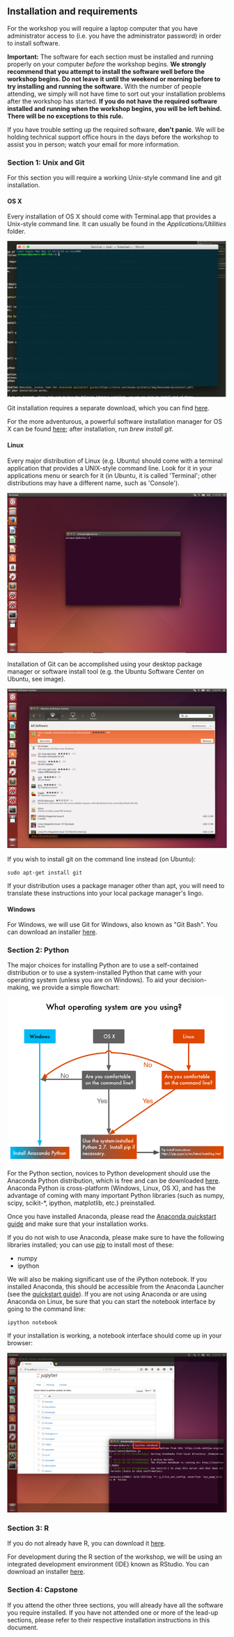 ## Installation and requirements

For the workshop you will require a laptop computer that you have administrator access to (i.e. you have the administrator password) in order to install software.

**Important:**  The software for each section must be installed and running properly on your computer *before* the workshop begins.  **We strongly recommend that you attempt to install the software well before the workshop begins.  Do not leave it until the weekend or morning before to try installing and running the software.** With the number of people attending, we simply will not have time to sort out your installation problems after the workshop has started.  **If you do not have the required software installed and running when the workshop begins, you will be left behind.  There will be no exceptions to this rule.**

If you have trouble setting up the required software, **don't panic**.  We will be holding technical support office hours in the days before the workshop to assist you in person; watch your email for more information.

### Section 1: Unix and Git

For this section you will require a working Unix-style command line and git installation.  

#### OS X

Every installation of OS X should come with Terminal.app that provides a Unix-style command line.  It can usually be found in the *Applications/Utilities* folder.  

![Terminal on OS X](images/terminal-osx.png)

Git installation requires a separate download, which you can find [here](http://git-scm.com/downloads).  

For the more adventurous, a powerful software installation manager for OS X can be found [here](http://brew.sh/);  after installation, run *brew install git*.

#### Linux

Every major distribution of Linux (e.g. Ubuntu) should come with a terminal application that provides a UNIX-style command line.  Look for it in your applications menu or search for it (in Ubuntu, it is called 'Terminal'; other distributions may have a different name, such as 'Console').

![Terminal on Ubuntu](images/terminal-ubuntu.png)


Installation of Git can be accomplished using your desktop package manager or software install tool (e.g. the Ubuntu Software Center on Ubuntu, see image). 

![Git in the Ubuntu Sofware Center](images/git-ubuntu.png)

If you wish to install git on the command line instead (on Ubuntu):

```
sudo apt-get install git
```

If your distribution uses a package manager other than apt, you will need to translate these instructions into your local package manager's lingo.

#### Windows

For Windows, we will use Git for Windows, also known as "Git Bash".  You can download an installer [here](https://msysgit.github.io/).

### Section 2: Python

The major choices for installing Python are to use a self-contained distribution or to use a system-installed Python that came with your operating system (unless you are on Windows).  To aid your decision-making, we provide a simple flowchart:

![Installation flowchart](images/install-flowchart.png)

For the Python section, novices to Python development should use the Anaconda Python distribution, which is free and can be downloaded [here](https://store.continuum.io/cshop/anaconda/).  Anaconda Python is cross-platform (Windows, Linux, OS X), and has the advantage of coming with many important Python libraries (such as numpy, scipy, scikit-*, ipython, matplotlib, etc.) preinstalled.  

Once you have installed Anaconda, please read the [Anaconda quickstart guide](https://store.continuum.io/static/img/Anaconda-Quickstart.pdf) and make sure that your installation works.

If you do not wish to use Anaconda, please make sure to have the following libraries installed;  you can use [*pip*](https://pip.pypa.io/en/latest/installing.html) to install most of these:

* numpy
* ipython

We will also be making significant use of the iPython notebook.  If you installed Anaconda, this should be accessible from the Anaconda Launcher (see the [quickstart guide](https://store.continuum.io/static/img/Anaconda-Quickstart.pdf)).  If you are not using Anaconda or are using Anaconda on Linux, be sure that you can start the notebook interface by going to the command line:

```
ipython notebook
```

If your installation is working, a notebook interface should come up in your browser:

![jupyter interface](images/ipython-notebook-ubuntu.png)

### Section 3: R

If you do not already have R, you can download it [here](http://cran.rstudio.com/). 

For development during the R section of the workshop, we will be using an integrated development environment (IDE) known as RStudio.  You can download an installer [here](http://www.rstudio.com/products/rstudio/download/).

### Section 4: Capstone

If you attend the other three sections, you will already have all the software you require installed.  If you have not attended one or more of the lead-up sections, please refer to their respective installation instructions in this document.
